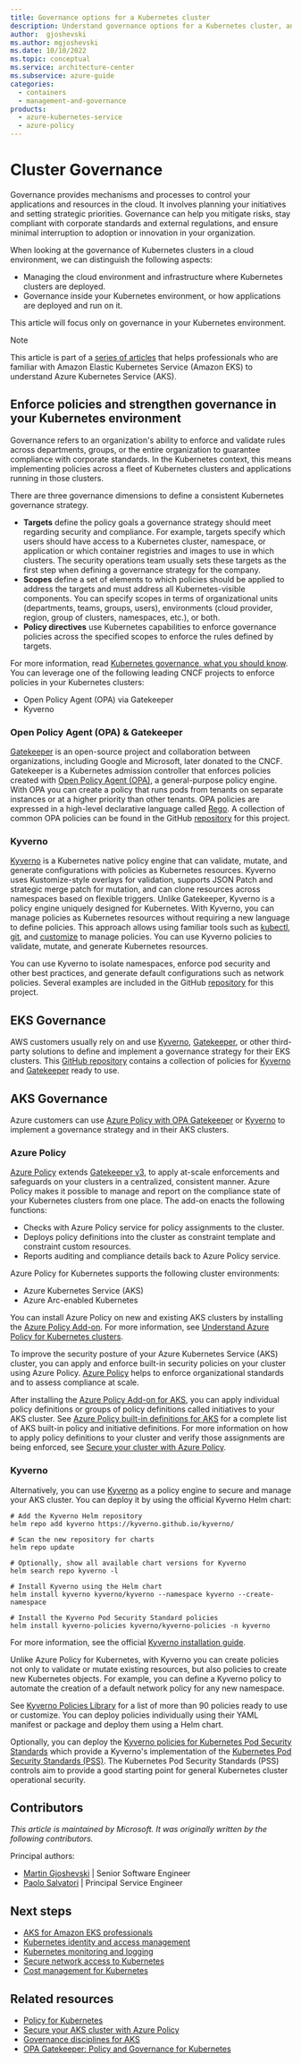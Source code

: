 ```yaml
---
title: Governance options for a Kubernetes cluster
description: Understand governance options for a Kubernetes cluster, and compare Amazon EKS and Azure Kubernetes Service (AKS) governance options.
author:  gjoshevski
ms.author: mgjoshevski
ms.date: 10/10/2022
ms.topic: conceptual
ms.service: architecture-center
ms.subservice: azure-guide
categories:
  - containers
  - management-and-governance
products:
  - azure-kubernetes-service
  - azure-policy
---
```


# Cluster Governance

Governance provides mechanisms and processes to control your applications and resources in the cloud. It involves planning your initiatives and setting strategic priorities. Governance can help you mitigate risks, stay compliant with corporate standards and external regulations, and ensure minimal interruption to adoption or innovation in your organization.

When looking at the governance of Kubernetes clusters in a cloud environment, we can distinguish the following aspects:

- Managing the cloud environment and infrastructure where Kubernetes clusters are deployed.
- Governance inside your Kubernetes environment, or how applications are deployed and run on it.

This article will focus only on governance in your Kubernetes environment.

> [!NOTE]
> This article is part of a [series of articles](index.md) that helps professionals who are familiar with Amazon Elastic Kubernetes Service (Amazon EKS) to understand Azure Kubernetes Service (AKS).

## Enforce policies and strengthen governance in your Kubernetes environment
Governance refers to an organization's ability to enforce and validate rules across departments, groups, or the entire organization to guarantee compliance with corporate standards. In the Kubernetes context, this means implementing policies across a fleet of Kubernetes clusters and applications running in those clusters.

There are three governance dimensions to define a consistent Kubernetes governance strategy. 

- **Targets** define the policy goals a governance strategy should meet regarding security and compliance. For example, targets specify which users should have access to a Kubernetes cluster, namespace, or application or which container registries and images to use in which clusters. The security operations team usually sets these targets as the first step when defining a governance strategy for the company. 
- **Scopes** define a set of elements to which policies should be applied to address the targets and must address all Kubernetes-visible components. You can specify scopes in terms of organizational units (departments, teams, groups, users), environments (cloud provider, region, group of clusters, namespaces, etc.), or both. 
- **Policy directives** use Kubernetes capabilities to enforce governance policies across the specified scopes to enforce the rules defined by targets. 

For more information, read [Kubernetes governance, what you should know](https://www.cncf.io/blog/2020/05/29/kubernetes-governance-what-you-should-know/).
You can leverage one of the following leading CNCF projects to enforce policies in your Kubernetes clusters:

- Open Policy Agent (OPA) via Gatekeeper 
- Kyverno

### Open Policy Agent (OPA) & Gatekeeper

[Gatekeeper](https://github.com/open-policy-agent/gatekeeper) is an open-source project and collaboration between organizations, including Google and Microsoft, later donated to the CNCF. Gatekeeper is a Kubernetes admission controller that enforces policies created with [Open Policy Agent (OPA)](https://www.openpolicyagent.org/), a general-purpose policy engine. With OPA you can create a policy that runs pods from tenants on separate instances or at a higher priority than other tenants. OPA policies are expressed in a high-level declarative language called [Rego](https://www.openpolicyagent.org/docs/latest/#rego). A collection of common OPA policies can be found in the GitHub [repository](https://github.com/aws/aws-eks-best-practices/tree/master/policies/opa) for this project.

### Kyverno

[Kyverno](https://kyverno.io) is a Kubernetes native policy engine that can validate, mutate, and generate configurations with policies as Kubernetes resources. Kyverno uses Kustomize-style overlays for validation, supports JSON Patch and strategic merge patch for mutation, and can clone resources across namespaces based on flexible triggers. Unlike Gatekeeper, Kyverno is a policy engine uniquely designed for Kubernetes. With Kyverno, you can manage policies as Kubernetes resources without requiring a new language to define policies. This approach allows using familiar tools such as [kubectl](https://kubernetes.io/docs/tasks/tools/), [git](https://git-scm.com/), and [customize](https://kustomize.io/) to manage policies. You can use Kyverno policies to validate, mutate, and generate Kubernetes resources. 

You can use Kyverno to isolate namespaces, enforce pod security and other best practices, and generate default configurations such as network policies. Several examples are included in the GitHub [repository](https://github.com/aws/aws-eks-best-practices/tree/master/policies/kyverno) for this project.  

## EKS Governance

AWS customers usually rely on and use [Kyverno](https://kyverno.io), [Gatekeeper](https://github.com/open-policy-agent/gatekeeper), or other third-party solutions to define and implement a governance strategy for their EKS clusters. This [GitHub repository](https://github.com/aws/aws-eks-best-practices/tree/master/policies) contains a collection of policies for [Kyverno](https://kyverno.io) and [Gatekeeper](https://github.com/open-policy-agent/gatekeeper) ready to use.

## AKS Governance

Azure customers can use [Azure Policy with OPA Gatekeeper](/azure/governance/policy/concepts/policy-for-kubernetes) or [Kyverno](https://kyverno.io) to implement a governance strategy and in their AKS clusters.

### Azure Policy

[Azure Policy](/azure/governance/policy/overview) extends [Gatekeeper v3](https://github.com/open-policy-agent/gatekeeper), to apply at-scale enforcements and safeguards on your clusters in a centralized, consistent manner. Azure Policy makes it possible to manage and report on the compliance state of your Kubernetes clusters from one place.
The add-on enacts the following functions:

- Checks with Azure Policy service for policy assignments to the cluster.
- Deploys policy definitions into the cluster as constraint template and constraint custom resources.
- Reports auditing and compliance details back to Azure Policy service.

Azure Policy for Kubernetes supports the following cluster environments:

- Azure Kubernetes Service (AKS)
- Azure Arc-enabled Kubernetes

You can install Azure Policy on new and existing AKS clusters by installing the [Azure Policy Add-on](/azure/governance/policy/concepts/policy-for-kubernetes#install-azure-policy-add-on-for-aks). For more information, see [Understand Azure Policy for Kubernetes clusters](/azure/governance/policy/concepts/policy-for-kubernetes). 

To improve the security posture of your Azure Kubernetes Service (AKS) cluster, you can apply and enforce built-in security policies on your cluster using Azure Policy. [Azure Policy](/azure/governance/policy/overview) helps to enforce organizational standards and to assess compliance at scale. 

After installing the [Azure Policy Add-on for AKS](/azure/governance/policy/concepts/policy-for-kubernetes#install-azure-policy-add-on-for-aks), you can apply individual policy definitions or groups of policy definitions called initiatives to your AKS cluster. See [Azure Policy built-in definitions for AKS](/azure/aks/policy-reference) for a complete list of AKS built-in policy and initiative definitions. For more information on how to apply policy definitions to your cluster and verify those assignments are being enforced, see [Secure your cluster with Azure Policy](/azure/aks/use-azure-policy).

### Kyverno

Alternatively, you can use [Kyverno](https://kyverno.io/) as a policy engine to secure and manage your AKS cluster. You can deploy it by using the official Kyverno Helm chart: 

```console
# Add the Kyverno Helm repository
helm repo add kyverno https://kyverno.github.io/kyverno/

# Scan the new repository for charts
helm repo update

# Optionally, show all available chart versions for Kyverno
helm search repo kyverno -l

# Install Kyverno using the Helm chart
helm install kyverno kyverno/kyverno --namespace kyverno --create-namespace

# Install the Kyverno Pod Security Standard policies
helm install kyverno-policies kyverno/kyverno-policies -n kyverno
```

For more information, see the official [Kyverno installation guide](https://kyverno.io/docs/installation/).

Unlike Azure Policy for Kubernetes, with Kyverno you can create policies not only to validate or mutate existing resources, but also policies to create new Kubernetes objects. For example, you can define a Kyverno policy to automate the creation of a default network policy for any new namespace.

See [Kyverno Policies Library](https://kyverno.io/policies/) for a list of more than 90 policies ready to use or customize. You can deploy policies individually using their YAML manifest or package and deploy them using a Helm chart.

Optionally, you can deploy the [Kyverno policies for Kubernetes Pod Security Standards](https://artifacthub.io/packages/helm/kyverno/kyverno-policies/) which provide a Kyverno's implementation of the [Kubernetes Pod Security Standards (PSS)](https://kubernetes.io/docs/concepts/security/pod-security-standards/). The Kubernetes Pod Security Standards (PSS) controls aim to provide a good starting point for general Kubernetes cluster operational security.

## Contributors

*This article is maintained by Microsoft. It was originally written by the following contributors.*

Principal authors:

- [Martin Gjoshevski](https://www.linkedin.com/in/martin-gjoshevski) | Senior Software Engineer
- [Paolo Salvatori](https://www.linkedin.com/in/paolo-salvatori) | Principal Service Engineer


## Next steps

- [AKS for Amazon EKS professionals](index.md)
- [Kubernetes identity and access management](workload-identity.yml)
- [Kubernetes monitoring and logging](monitoring.yml)
- [Secure network access to Kubernetes](private-clusters.yml)
- [Cost management for Kubernetes](cost-management.yml)


## Related resources

- [Policy for Kubernetes](/azure/governance/policy/concepts/policy-for-kubernetes)
- [Secure your AKS cluster with Azure Policy](/azure/aks/use-azure-policy)
- [Governance disciplines for AKS](/azure/cloud-adoption-framework/scenarios/app-platform/aks/security)
- [OPA Gatekeeper: Policy and Governance for Kubernetes](https://kubernetes.io/blog/2019/08/06/opa-gatekeeper-policy-and-governance-for-kubernetes/)
